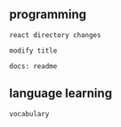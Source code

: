 ## programming
```
react directory changes

modify title

docs: readme
```

## language learning
```
vocabulary
```